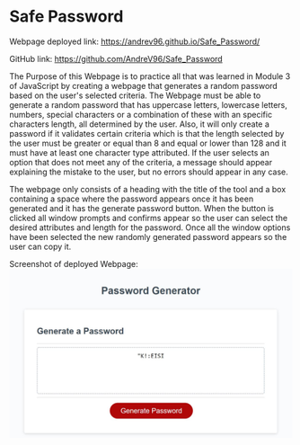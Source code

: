 # Safe Password

Webpage deployed link: https://andrev96.github.io/Safe_Password/

GitHub link: https://github.com/AndreV96/Safe_Password

The Purpose of this Webpage is to practice all that was learned in Module 3 of JavaScript by creating a webpage that generates a random password based on the user's selected criteria. The Webpage must be able to generate a random password that has uppercase letters, lowercase letters, numbers, special characters or a combination of these with an specific characters length, all determined by the user. Also, it will only create a password if it validates certain criteria which is that the length selected by the user must be greater or equal than 8 and equal or lower than 128 and it must have at least one character type attributed. If the user selects an option that does not meet any of the criteria, a message should appear explaining the mistake to the user, but no errors should appear in any case. 

The webpage only consists of a heading with the title of the tool and a box containing a space where the password appears once it has been generated and it has the generate password button. When the button is clicked all window prompts and confirms appear so the user can select the desired attributes and length for the password. Once all the window options have been selected the new randomly generated password appears so the user can copy it.

Screenshot of deployed Webpage: ![](Password_Generator_SS.JPG) 
